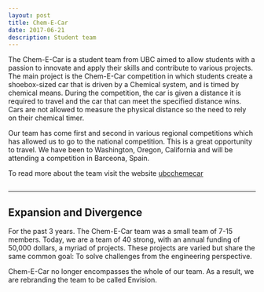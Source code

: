 ```yaml
---
layout: post
title: Chem-E-Car
date: 2017-06-21 
description: Student team
---
```




The Chem-E-Car is a student team from UBC aimed to allow students with a passion to innovate and apply their skills and contribute to various projects. The main project is the Chem-E-Car competition in which students create a shoebox-sized car that is driven by a Chemical system, and is timed by chemical means. During the competition, the car is given a distance it is required to travel and the car that can meet the specified distance wins. Cars are not allowed to measure the physical distance so the need to rely on their chemical timer. 

Our team has come first and second in various regional competitions which has allowed us to go to the national competition. This is a great opportunity to travel. We have been to Washington, Oregon, California and will be attending a competition in Barceona, Spain.

To read more about the team visit the website [ubcchemecar](https://ubcchemecar.com)
<div class="picline" style="display: inline-block; max-height: 559px; overflow: hidden!important;">
<div class="img-hold col one"  >
    <img class="col three"  src="{{ site.baseurl }}/assets/img/album/Ecar1.jpg" alt="" title="Ecar render"/> 
 </div>

<div class="img-hold col one"  >
    <img class="col three"  src="{{ site.baseurl }}/assets/img/album/ecar2.jpg" alt="" title="Ecar physicl"/> 
 </div>

<div class="img-hold col one"  >
</div>

</div>
 <hr>

## Expansion and Divergence
For the past 3 years. The Chem-E-Car team was a small team of 7-15 members. Today, we are a team of 40 strong, with an annual funding of 50,000 dollars, a myriad of projects. These projects are varied but share the same common goal: To solve challenges from the engineering perspective. 

Chem-E-Car no longer encompasses the whole of our team. As a result, we are rebranding the team to be called Envision. 


